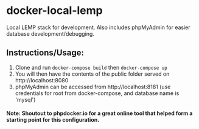 # docker-local-lemp
Local LEMP stack for development. Also includes phpMyAdmin for easier database development/debugging.

## Instructions/Usage:
1. Clone and run `docker-compose build` then `docker-compose up`
2. You will then have the contents of the public folder served on http://localhost:8080
3. phpMyAdmin can be accessed from http://localhost:8181 (use credentials for root from docker-compose, and database name is 'mysql')

#### Note: Shoutout to phpdocker.io for a great online tool that helped form a starting point for this configuration.
